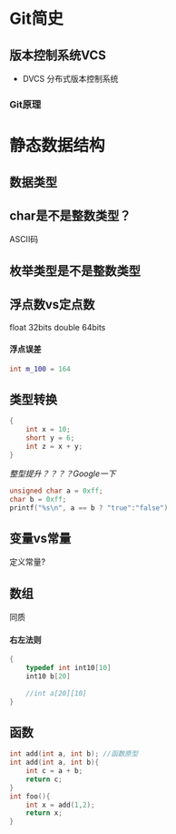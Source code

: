 # Git简史
## 版本控制系统VCS
- DVCS 分布式版本控制系统

### Git原理

# 静态数据结构
## 数据类型
## char是不是整数类型？
ASCII码
## 枚举类型是不是整数类型

## 浮点数vs定点数
float 32bits 
double 64bits

#### 浮点误差
```Cpp
int m_100 = 164
```

## 类型转换

```C++
{
	int x = 10;
	short y = 6;
	int z = x + y;
}
```
*整型提升？？？？Google一下*
```C++
unsigned char a = 0xff;
char b = 0xff;
printf("%s\n", a == b ? "true":"false")
```

## 变量vs常量

定义常量?

## 数组

同质
#### 右左法则
```Cpp
{
	typedef int int10[10]
	int10 b[20]
	
	//int a[20][10]
}
```

## 函数
```cpp
int add(int a, int b); //函数原型
int add(int a, int b){
	int c = a + b;
	return c;
}
int foo(){
	int x = add(1,2);
	return x;
}
```
